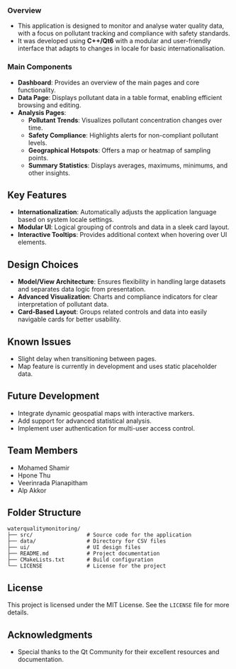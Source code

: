 ```markdown
```
### Overview
- This application is designed to monitor and analyse water quality data, with a focus on pollutant tracking and compliance with safety standards. 
- It was developed using **C++/Qt6** with a modular and user-friendly interface that adapts to changes in locale for basic internationalisation.

### Main Components
- **Dashboard**: Provides an overview of the main pages and core functionality.
- **Data Page**: Displays pollutant data in a table format, enabling efficient browsing and editing.
- **Analysis Pages**:
  - **Pollutant Trends**: Visualizes pollutant concentration changes over time.
  - **Safety Compliance**: Highlights alerts for non-compliant pollutant levels.
  - **Geographical Hotspots**: Offers a map or heatmap of sampling points.
  - **Summary Statistics**: Displays averages, maximums, minimums, and other insights.

## Key Features
- **Internationalization**: Automatically adjusts the application language based on system locale settings.
- **Modular UI**: Logical grouping of controls and data in a sleek card layout.
- **Interactive Tooltips**: Provides additional context when hovering over UI elements.

## Design Choices
- **Model/View Architecture**: Ensures flexibility in handling large datasets and separates data logic from presentation.
- **Advanced Visualization**: Charts and compliance indicators for clear interpretation of pollutant data.
- **Card-Based Layout**: Groups related controls and data into easily navigable cards for better usability.

## Known Issues
- Slight delay when transitioning between pages.
- Map feature is currently in development and uses static placeholder data.

## Future Development
- Integrate dynamic geospatial maps with interactive markers.
- Add support for advanced statistical analysis.
- Implement user authentication for multi-user access control.

## Team Members
- Mohamed Shamir 
- Hpone Thu 
- Veerinrada Pianapitham 
- Alp Akkor 

## Folder Structure
```
waterqualitymonitoring/
├── src/                 # Source code for the application
├── data/                # Directory for CSV files
├── ui/                  # UI design files
├── README.md            # Project documentation
├── CMakeLists.txt       # Build configuration
└── LICENSE              # License for the project
```

## License
This project is licensed under the MIT License. See the `LICENSE` file for more details.

## Acknowledgments
- Special thanks to the Qt Community for their excellent resources and documentation.
```
